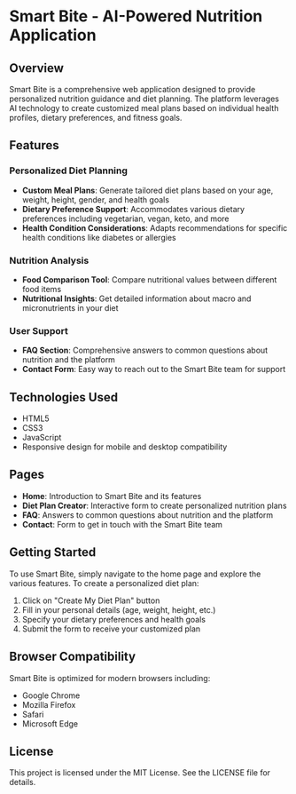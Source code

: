 # Smart Bite - AI-Powered Nutrition Application

## Overview
Smart Bite is a comprehensive web application designed to provide personalized nutrition guidance and diet planning. The platform leverages AI technology to create customized meal plans based on individual health profiles, dietary preferences, and fitness goals.

## Features

### Personalized Diet Planning
- **Custom Meal Plans**: Generate tailored diet plans based on your age, weight, height, gender, and health goals
- **Dietary Preference Support**: Accommodates various dietary preferences including vegetarian, vegan, keto, and more
- **Health Condition Considerations**: Adapts recommendations for specific health conditions like diabetes or allergies

### Nutrition Analysis
- **Food Comparison Tool**: Compare nutritional values between different food items
- **Nutritional Insights**: Get detailed information about macro and micronutrients in your diet

### User Support
- **FAQ Section**: Comprehensive answers to common questions about nutrition and the platform
- **Contact Form**: Easy way to reach out to the Smart Bite team for support

## Technologies Used
- HTML5
- CSS3
- JavaScript
- Responsive design for mobile and desktop compatibility

## Pages
- **Home**: Introduction to Smart Bite and its features
- **Diet Plan Creator**: Interactive form to create personalized nutrition plans
- **FAQ**: Answers to common questions about nutrition and the platform
- **Contact**: Form to get in touch with the Smart Bite team

## Getting Started
To use Smart Bite, simply navigate to the home page and explore the various features. To create a personalized diet plan:

1. Click on "Create My Diet Plan" button
2. Fill in your personal details (age, weight, height, etc.)
3. Specify your dietary preferences and health goals
4. Submit the form to receive your customized plan

## Browser Compatibility
Smart Bite is optimized for modern browsers including:
- Google Chrome
- Mozilla Firefox
- Safari
- Microsoft Edge

## License
This project is licensed under the MIT License. See the LICENSE file for details.